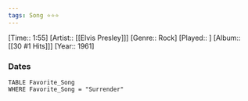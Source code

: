 ```yaml
---
tags: Song ⭐⭐⭐ 
---
```

[Time:: 1:55]
[Artist:: [[Elvis Presley]]]
[Genre:: Rock]
[Played:: ]
[Album:: [[30 #1 Hits]]]
[Year:: 1961]
### Dates
````dataview
TABLE Favorite_Song
WHERE Favorite_Song = "Surrender"
````